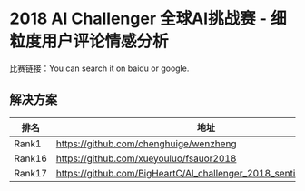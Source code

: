 
# 2018 AI Challenger 全球AI挑战赛 - 细粒度用户评论情感分析

比赛链接：You can search it on baidu or google.

## 解决方案
|排名|地址|
|----|----|
|Rank1|https://github.com/chenghuige/wenzheng|
|Rank16|https://github.com/xueyouluo/fsauor2018|
|Rank17|https://github.com/BigHeartC/Al_challenger_2018_sentiment_analysis|
